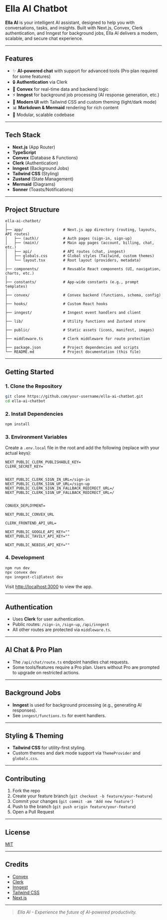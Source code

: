 # Ella AI Chatbot

**Ella AI** is your intelligent AI assistant, designed to help you with conversations, tasks, and insights. Built with Next.js, Convex, Clerk authentication, and Inngest for background jobs, Ella AI delivers a modern, scalable, and secure chat experience.

---

## Features

- ✨ **AI-powered chat** with support for advanced tools (Pro plan required for some features)
- 🔒 **Authentication** via Clerk
- 💾 **Convex** for real-time data and backend logic
- ⚡ **Inngest** for background job processing (AI response generation, etc.)
- 🎨 **Modern UI** with Tailwind CSS and custom theming (light/dark mode)
- 📊 **Markdown & Mermaid** rendering for rich content
- 🧩 Modular, scalable codebase

---

## Tech Stack

- **Next.js** (App Router)
- **TypeScript**
- **Convex** (Database & Functions)
- **Clerk** (Authentication)
- **Inngest** (Background Jobs)
- **Tailwind CSS** (Styling)
- **Zustand** (State Management)
- **Mermaid** (Diagrams)
- **Sonner** (Toasts/Notifications)

---

## Project Structure

```
ella-ai-chatbot/
│
├── app/                  # Next.js app directory (routing, layouts, API routes)
│   ├── (auth)/           # Auth pages (sign-in, sign-up)
│   ├── (main)/           # Main app pages (account, billing, chat, etc.)
│   ├── api/              # API routes (chat, inngest)
│   ├── globals.css       # Global styles (Tailwind, custom themes)
│   └── layout.tsx        # Root layout (providers, metadata)
│
├── components/           # Reusable React components (UI, navigation, charts, etc.)
│
├── constants/            # App-wide constants (e.g., prompt templates)
│
├── convex/               # Convex backend (functions, schema, config)
│
├── hooks/                # Custom React hooks
│
├── inngest/              # Inngest event handlers and client
│
├── lib/                  # Utility functions and Zustand store
│
├── public/               # Static assets (icons, manifest, images)
│
├── middleware.ts         # Clerk middleware for route protection
│
├── package.json          # Project dependencies and scripts
└── README.md             # Project documentation (this file)
```

---

## Getting Started

### 1. Clone the Repository

```bash
git clone https://github.com/your-username/ella-ai-chatbot.git
cd ella-ai-chatbot
```

### 2. Install Dependencies

```bash
npm install
```

### 3. Environment Variables

Create a `.env.local` file in the root and add the following (replace with your actual keys):

```env
NEXT_PUBLIC_CLERK_PUBLISHABLE_KEY=
CLERK_SECRET_KEY=


NEXT_PUBLIC_CLERK_SIGN_IN_URL=/sign-in
NEXT_PUBLIC_CLERK_SIGN_UP_URL=/sign-up
NEXT_PUBLIC_CLERK_SIGN_IN_FALLBACK_REDIRECT_URL=/
NEXT_PUBLIC_CLERK_SIGN_UP_FALLBACK_REDIRECT_URL=/


CONVEX_DEPLOYMENT=

NEXT_PUBLIC_CONVEX_URL

CLERK_FRONTEND_API_URL=

NEXT_PUBLIC_GOOGLE_API_KEY=""
NEXT_PUBLIC_TAVILY_API_KEY=""

NEXT_PUBLIC_NEBIUS_API_KEY=""
```

### 4. Development

```bash
npm run dev
npx convex dev
npx inngest-cli@latest dev
```

Visit [http://localhost:3000](http://localhost:3000) to view the app.

---

## Authentication

- Uses **Clerk** for user authentication.
- Public routes: `/sign-in`, `/sign-up`, `/api/inngest`
- All other routes are protected via `middleware.ts`.

---

## AI Chat & Pro Plan

- The `/api/chat/route.ts` endpoint handles chat requests.
- Some tools/features require a Pro plan. Users without Pro are prompted to upgrade on restricted actions.

---

## Background Jobs

- **Inngest** is used for background processing (e.g., generating AI responses).
- See `inngest/functions.ts` for event handlers.

---

## Styling & Theming

- **Tailwind CSS** for utility-first styling.
- Custom themes and dark mode support via `ThemeProvider` and `globals.css`.

---

## Contributing

1. Fork the repo
2. Create your feature branch (`git checkout -b feature/your-feature`)
3. Commit your changes (`git commit -am 'Add new feature'`)
4. Push to the branch (`git push origin feature/your-feature`)
5. Open a Pull Request

---

## License

[MIT](LICENSE)

---

## Credits

- [Convex](https://convex.dev/)
- [Clerk](https://clerk.com/)
- [Inngest](https://www.inngest.com/)
- [Tailwind CSS](https://tailwindcss.com/)
- [Next.js](https://nextjs.org/)

---

> _Ella AI - Experience the future of AI-powered productivity._
